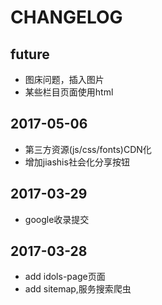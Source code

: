 # CHANGELOG

[TOC]: # " toc "


## future

+ 图床问题，插入图片
+ 某些栏目页面使用html

## 2017-05-06
+ 第三方资源(js/css/fonts)CDN化
+ 增加jiashis社会化分享按钮


## 2017-03-29

+ google收录提交

## 2017-03-28
+ add idols-page页面
+ add sitemap,服务搜索爬虫
